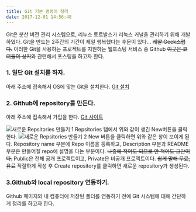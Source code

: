 ```yaml
---
title: Git 기본 명령어 정리
date: 2017-12-01 14:56:48
---
```


Git은 분산 버전 관리 시스템으로, 리누스 토르발스가 리눅스 커널을 관리하기 위해 개발하였다. Git을 만드는 2주간의 기간이 제일 행복했다는 후문이 있다... ~~레알 Geek스럽다.~~ 이러한 Git을 사용하는 프로젝트를 지원하는 웹호스팅 서비스 중 Github ~~이곳은 코더들의 성지~~와 관련해서 포스팅을 하고자 한다.
 
### 1. 일단 Git 설치를 하자.

아래 주소에 접속해서 OS에 맞는 Git을 설치한다.
[Git 설치](https://git-scm.com/downloads)

### 2. Github에 repository를 만든다.

아래 주소에 접속해서 가입을 한다.
[Git 사이트](https://github.com/)

![새로운 Repsitories 만들기 1](/uploads/GitNewBtn.jpg) 
Repsitories 탭에서 위와 같이 생긴 New버튼을 클릭한다. 
![새로운 Repsitories 만들기 2](/uploads/GitCreateRepo.jpg)
New 버튼을 클릭하면 위와 같은 창이 보이게 된다. Repository name 부분에 Repo 이름을 등록하고, Description 부분과 README 부분은 만들어질 repo에 설명을 다는 부분이다. ~~나중에 적어도 되므로 안 적어도 그만이다.~~ Public은 전체 공개 프로젝트이고, Private은 비공개 프로젝트이다. ~~쉽게 말해 무료, 유료~~ 적절하게 작성 후 Create repository를 클릭하면 새로운 repository가 생성된다.

### 3.Github와 local repository 연동하기.

Github 페이지와 내 컴퓨터에 저장된 폴더를 연동하기 전에 Git 시스템에 대해 간단하게 정리를 하고자 한다.

